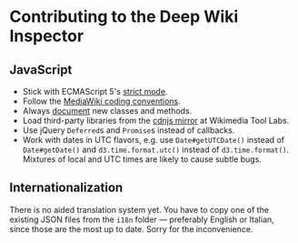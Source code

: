 # Contributing to the Deep Wiki Inspector

## JavaScript

* Stick with ECMAScript 5's [strict mode][strict mode].
* Follow the [MediaWiki coding conventions][CC].
* Always [document][CC-doc] new classes and methods.
* Load third-party libraries from the [cdnjs mirror][cdnjs] at Wikimedia
  Tool Labs.
* Use jQuery `Deferred`s and `Promise`s instead of callbacks.
* Work with dates in UTC flavors, e.g. use `Date#getUTCDate()` instead of
  `Date#getDate()` and `d3.time.format.utc()` instead of `d3.time.format()`.
  Mixtures of local and UTC times are likely to cause subtle bugs.

## Internationalization

There is no aided translation system yet. You have to copy one of the existing
JSON files from the `i18n` folder — preferably English or Italian, since those
are the most up to date. Sorry for the inconvenience.

[strict mode]: https://developer.mozilla.org/en-US/docs/Web/JavaScript/Reference/Strict_mode
[CC]: https://www.mediawiki.org/wiki/Manual:Coding_conventions/JavaScript
[CC-doc]: https://www.mediawiki.org/wiki/Manual:Coding_conventions/JavaScript#Documentation
[cdnjs]: https://tools.wmflabs.org/cdnjs/
